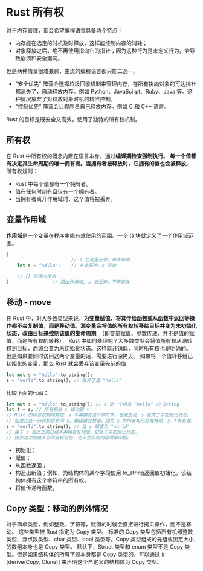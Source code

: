 # Rust 所有权

对于内存管理，都会希望编程语言具备两个特点：

* 内存能在选定的时机及时释放，这样能控制内存的消耗；
* 对象释放之后，绝不再使用指向它的指针；因为这种行为是未定义行为，会导致崩溃和安全漏洞。

但是两种情景很难兼顾，主流的编程语言都只能二选一。

* "安全优先" 阵营会选择垃圾回收机制来管理内存，在所有执向对象的可达指针都消失了，自动释放内存。例如 Python、JavaScirpt、Ruby、Java 等。这种情况放弃了对释放对象时机的精准控制。
* "控制优先" 阵营会让程序员自己释放内存。例如 C 和 C++ 语言。

Rust 的目标是既安全又高效。使用了独特的所有权机制。

## 所有权
在 Rust 中所有权的概念内置在语言本身，通过**编译期检查强制执行**。
**每一个值都有决定其生命周期的唯一拥有者。当拥有者被释放时，它拥有的值也会被释放**。
所有权规则：

* Rust 中每个值都有一个拥有者。
* 值在任何时刻有且仅有一个拥有者。
* 当拥有者离开作用域时，这个值将被丢弃。

## 变量作用域

**作用域**是一个变量在程序中能有效使用的范围。一个 {} 块就定义了一个作用域范围。

```rust
{
                        // s 在这里无效，尚未声明
    let s = "hello";    // 从此开始，s 有效

    // {} 范围内使用
} 			     // 超出作用域, s 被丢弃，不再有效
```

## 移动 - move

在 Rust 中，对大多数类型来说，**为变量赋值、将其传给函数或从函数中返回等操作都不会复制值，而是移动值。源变量会将值的所有权转移给目标并变为未初始化状态，改由目标来控制该值的生命周期**,
（即变量赋值、参数传递，并不是值的赋值，而是所有权的转移），
Rust 中如何处理呢？大多数类型会将值所有权从源转移到目标，而源会变为未初始化状态。这样既开销低，同时所有权也是明确的。
但是如果要同时访问这两个变量的话，需要进行深拷贝。 如果将一个值转移给已初始化的变量，那么 Rust 就会丢弃该变量先前的值

```rust
let mut s = "hello".to_string();
s = "world".to_string(); // 丢弃了值 "hello"

```

比较下面的代码：

```rust
let mut s = "hello".to_string(); // s 是一个拥有 "hello" 的 String
let t = s; // 所有权从 s 移动到 t
// Rust 的所有权规则规定，s 不再拥有这个字符串，也就是说，s 变成了未初始化状态。
// 如果在这一行代码后访问 s，编译器会报错，因为 s 的所有权已经被移动，s 不再有效。
s = "world".to_string(); // 给 s 赋值为 "world"
// 由于 s 在此之前已经不再拥有任何值，它处于未初始化状态，
// 因此这次赋值不会丢弃任何值，也不会引发内存泄漏问题。

```
* 初始化；
* 赋值；
* 从函数返回；
* 构造出新值；例如，为结构体的某个字段使用 to_string返回值初始化。该结构体拥有这个字符串的所有权。
* 将值传递给函数。

## Copy 类型：移动的例外情况

对于简单类型，例如整数、字符等，赋值的时候会直接进行拷贝操作，而不是移动。
这些类型被 Rust 指定为 Copy 类型。
标准的 Copy 类型包括所有机器整数类型、浮点数类型、char 类型、bool 类型等。Copy 类型组成的元组或固定大小的数组本身也是 Copy 类型。
默认下，Struct 类型和 enum 类型不是 Copy 类型。但是如果结构体的所有字段本身都是 Copy 类型的，可以通过 #[derive(Copy, Clone)] 来声明这个自定义的结构体为 Copy 类型。
